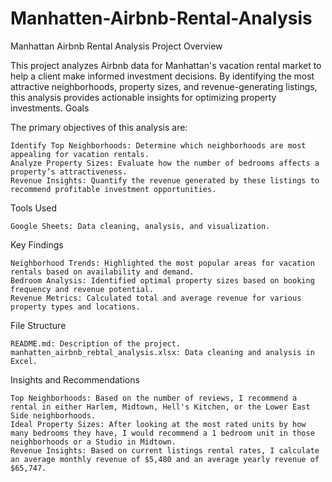 # Manhatten-Airbnb-Rental-Analysis

Manhattan Airbnb Rental Analysis
Project Overview

This project analyzes Airbnb data for Manhattan's vacation rental market to help a client make informed investment decisions. By identifying the most attractive neighborhoods, property sizes, and revenue-generating listings, this analysis provides actionable insights for optimizing property investments.
Goals

The primary objectives of this analysis are:

    Identify Top Neighborhoods: Determine which neighborhoods are most appealing for vacation rentals.
    Analyze Property Sizes: Evaluate how the number of bedrooms affects a property’s attractiveness.
    Revenue Insights: Quantify the revenue generated by these listings to recommend profitable investment opportunities.

Tools Used

    Google Sheets: Data cleaning, analysis, and visualization.

Key Findings

    Neighborhood Trends: Highlighted the most popular areas for vacation rentals based on availability and demand.
    Bedroom Analysis: Identified optimal property sizes based on booking frequency and revenue potential.
    Revenue Metrics: Calculated total and average revenue for various property types and locations.

File Structure

    README.md: Description of the project.
    manhatten_airbnb_rebtal_analysis.xlsx: Data cleaning and analysis in Excel.

Insights and Recommendations

    Top Neighborhoods: Based on the number of reviews, I recommend a rental in either Harlem, Midtown, Hell's Kitchen, or the Lower East Side neighborhoods.
    Ideal Property Sizes: After looking at the most rated units by how many bedrooms they have, I would recommend a 1 bedroom unit in those neighborhoods or a Studio in Midtown.
    Revenue Insights: Based on current listings rental rates, I calculate an average monthly revenue of $5,480 and an average yearly revenue of $65,747.
